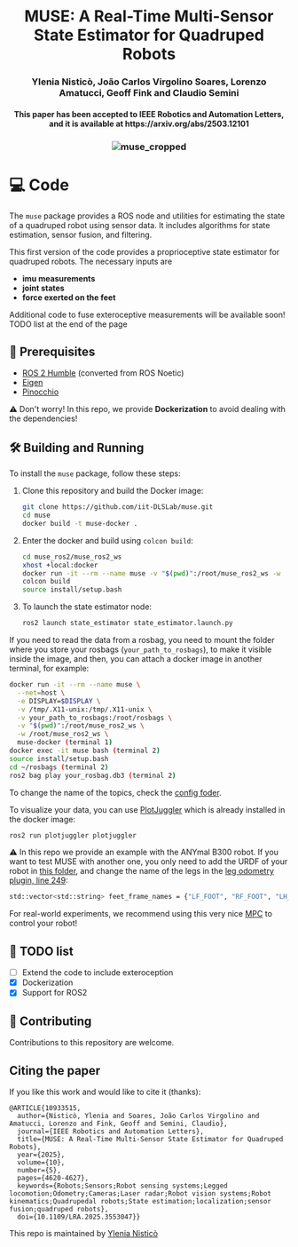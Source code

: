 <h1 align="center"> MUSE: A Real-Time Multi-Sensor State Estimator for Quadruped Robots </h1>
<h3 align="center">Ylenia Nisticò, João Carlos Virgolino Soares, Lorenzo Amatucci, Geoff Fink and Claudio Semini</h3>	

<h4 align="center">This paper has been accepted to IEEE Robotics and Automation Letters, and it is available at https://arxiv.org/abs/2503.12101 </h4>

<h3 align="center"> 
    
![muse_cropped](https://github.com/user-attachments/assets/b212edff-44a4-4e46-acb9-c48e160ae8cd)
    

# :computer: Code

The `muse` package provides a ROS node and utilities for estimating the state of a quadruped robot using sensor data. It includes algorithms for state estimation, sensor fusion, and filtering.

This first version of the code provides a proprioceptive state estimator for quadruped robots. The necessary inputs are 
- **imu measurements**
- **joint states**
- **force exerted on the feet**

    
Additional code to fuse exteroceptive measurements will be available soon!
TODO list at the end of the page
</h2>



## :t-rex: Prerequisites
* [ROS 2 Humble](https://docs.ros.org/en/humble/Installation.html) (converted from ROS Noetic)
* [Eigen](https://eigen.tuxfamily.org/index.php?title=Main_Page)
* [Pinocchio](https://github.com/stack-of-tasks/pinocchio/tree/master)

⚠️ Don't worry! In this repo, we provide **Dockerization** to avoid dealing with the dependencies!

## :hammer_and_wrench: Building and Running

To install the `muse` package, follow these steps:

1. Clone this repository and build the Docker image:
    ```sh
    git clone https://github.com/iit-DLSLab/muse.git
    cd muse
    docker build -t muse-docker .
    ```

2. Enter the docker and build using `colcon build`:
    ```sh
    cd muse_ros2/muse_ros2_ws
    xhost +local:docker
    docker run -it --rm --name muse -v "$(pwd)":/root/muse_ros2_ws -w  /root/muse_ros2_ws muse-docker
    colcon build
    source install/setup.bash  
    ```
3. To launch the state estimator node:
   ```sh
   ros2 launch state_estimator state_estimator.launch.py
   ```
If you need to read the data from a rosbag, you need to mount the folder where you store your rosbags (`your_path_to_rosbags`), to make it visible inside the image, and then, you can attach a docker image in another terminal, for example:
```sh
docker run -it --rm --name muse \
  --net=host \
  -e DISPLAY=$DISPLAY \
  -v /tmp/.X11-unix:/tmp/.X11-unix \
  -v your_path_to_rosbags:/root/rosbags \
  -v "$(pwd)":/root/muse_ros2_ws \
  -w /root/muse_ros2_ws \
  muse-docker (terminal 1)
docker exec -it muse bash (terminal 2)
source install/setup.bash
cd ~/rosbags (terminal 2)
ros2 bag play your_rosbag.db3 (terminal 2)
```
To change the name of the topics, check the [config foder](https://github.com/iit-DLSLab/muse/tree/main/muse_ws/src/state_estimator/config).

To visualize your data, you can use [PlotJuggler](https://github.com/facontidavide/PlotJuggler?tab=readme-ov-file) which is already installed in the docker image:
```sh
ros2 run plotjuggler plotjuggler
```

:warning: In this repo we provide an example with the ANYmal B300 robot. If you want to test MUSE with another one, you only need to add the URDF of your robot in [this folder](https://github.com/iit-DLSLab/muse/tree/main/muse_ws/src/state_estimator/urdfs), and change the name of the legs in the [leg odometry plugin, line 249](https://github.com/iit-DLSLab/muse/blob/main/muse_ws/src/state_estimator/src/plugins/leg_odometry_plugin.cpp#L249):

``` sh
std::vector<std::string> feet_frame_names = {"LF_FOOT", "RF_FOOT", "LH_FOOT", "RH_FOOT"};   // Update with your actual link names
```
For real-world experiments, we recommend using this very nice [MPC](https://github.com/iit-DLSLab/Quadruped-PyMPC) to control your robot!
## :scroll: TODO list
- [ ] Extend the code to include exteroception
- [x] Dockerization
- [x] Support for ROS2

## :hugs: Contributing

Contributions to this repository are welcome.

## Citing the paper

If you like this work and would like to cite it (thanks):
```
@ARTICLE{10933515,
  author={Nisticò, Ylenia and Soares, João Carlos Virgolino and Amatucci, Lorenzo and Fink, Geoff and Semini, Claudio},
  journal={IEEE Robotics and Automation Letters}, 
  title={MUSE: A Real-Time Multi-Sensor State Estimator for Quadruped Robots}, 
  year={2025},
  volume={10},
  number={5},
  pages={4620-4627},
  keywords={Robots;Sensors;Robot sensing systems;Legged locomotion;Odometry;Cameras;Laser radar;Robot vision systems;Robot kinematics;Quadrupedal robots;State estimation;localization;sensor fusion;quadruped robots},
  doi={10.1109/LRA.2025.3553047}}
```
This repo is maintained by [Ylenia Nisticò](https://github.com/ylenianistico)
